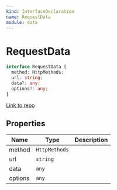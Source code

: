 ```yaml
---
kind: InterfaceDeclaration
name: RequestData
module: data
---
```


# RequestData

```ts
interface RequestData {
  method: HttpMethods;
  url: string;
  data?: any;
  options?: any;
}
```

[Link to repo](https://github.com/ngrx/platform/blob/master/modules/data/src/dataservices/interfaces.ts#L18-L23)

## Properties

| Name    | Type          | Description |
| ------- | ------------- | ----------- |
| method  | `HttpMethods` |             |
| url     | `string`      |             |
| data    | `any`         |             |
| options | `any`         |             |
